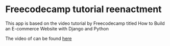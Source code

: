 # Freecodecamp tutorial reenactment

This app is based on the video tutorial by Freecodecamp titled How to Build an E-commerce Website with Django and Python

The video of can be found [here](https://www.youtube.com/watch?v=YZvRrldjf1Y)
